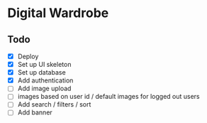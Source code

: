 # Digital Wardrobe

## Todo

- [x] Deploy
- [x] Set up UI skeleton
- [x] Set up database
- [x] Add authentication
- [ ] Add image upload
- [ ] images based on user id / default images for logged out users
- [ ] Add search / filters / sort
- [ ] Add banner
